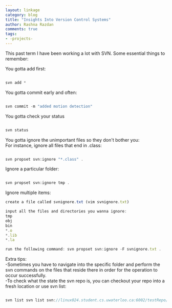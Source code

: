 ```yaml
---
layout: linkage
category: blog
title: "Insights Into Version Control Systems"
author: Rashna Razdan
comments: true
tags:
- -projects-
---
```


<p>This past term I have been working a lot with SVN. Some essential things to remember:</p>


You gotta add first:	

```javascript

svn add *

```


You gotta commit early and often:

```javascript

svn commit -m "added motion detection"

```

You gotta check your status

```javascript

svn status

```

You gotta ignore the unimportant files so they don't bother you:<br/>
For instance, ignore all files that end in .class:

```javascript

svn propset svn:ignore "*.class" .

```

Ignore a particular folder:

```javascript

svn propset svn:ignore tmp .

```

Ignore  multiple items:

```javascript
create a file called svnignore.txt (vim svnignore.txt)

input all the files and directories you wanna ignore:  
tmp
obj
bin
*.o
*.lib
*.la

run the following command: svn propset svn:ignore -F svnignore.txt .
```

Extra tips:<br/>
-Sometimes you have to navigate into the specific folder and perform the svn commands on the files that reside there in order for the operation to occur successfully. <br/>
-To check what the state the svn repo is, you can checkout your repo into a fresh location or use svn list:

```javascript

svn list svn list svn://linux024.student.cs.uwaterloo.ca:6002/testRepo/studentId

```






